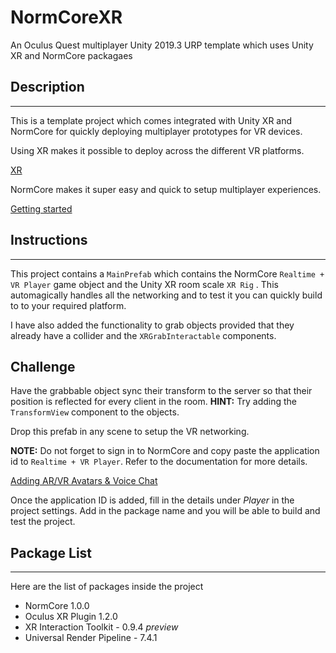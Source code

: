 # NormCoreXR
An Oculus Quest multiplayer Unity 2019.3 URP template which uses Unity XR and NormCore packagaes

## Description

---

This is a template project which comes integrated with Unity XR and NormCore for quickly deploying multiplayer prototypes for VR devices. 

Using XR makes it possible to deploy across the different VR platforms.

[XR](https://docs.unity3d.com/Manual/XR.html)

NormCore makes it super easy and quick to setup multiplayer experiences. 

[Getting started](https://normcore.io/documentation)

## Instructions

---

This project contains a `MainPrefab` which contains the NormCore `Realtime + VR Player` game object and the Unity XR room scale `XR Rig` . This automagically handles all the networking and to test it you can quickly build to to your required platform.

I have also added the functionality to grab objects provided that they already have a collider and the `XRGrabInteractable` components. 

## Challenge

Have the grabbable object sync their transform to the server so that their position is reflected for every client in the room.
**HINT:** Try adding the `TransformView` component to the objects. 

Drop this prefab in any scene to setup the VR networking.

**NOTE:** Do not forget to sign in to NormCore and copy paste the application id to `Realtime + VR Player`. Refer to the documentation for more details.

[Adding AR/VR Avatars & Voice Chat](https://normcore.io/documentation/guides/adding-vr-ar-avatars.html)

Once the application ID is added, fill in the details under *Player* in the project settings. Add in the package name and you will be able to build and test the project.

## Package List

---

Here are the list of packages inside the project

- NormCore 1.0.0
- Oculus XR Plugin 1.2.0
- XR Interaction Toolkit - 0.9.4 *preview*
- Universal Render Pipeline - 7.4.1
